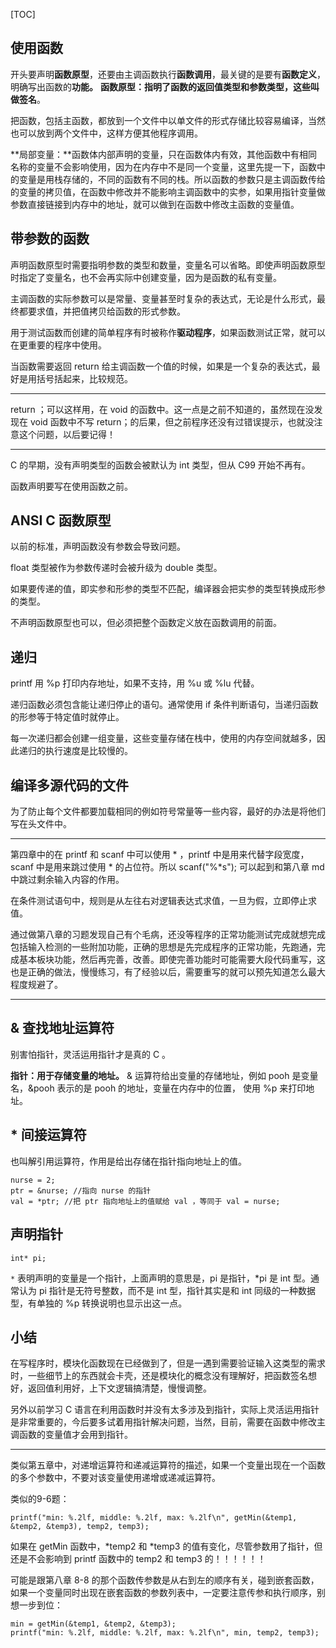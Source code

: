 [TOC]

## 使用函数

开头要声明**函数原型**，还要由主调函数执行**函数调用**，最关键的是要有**函数定义**，明确写出函数的**功能。**
**函数原型：**指明了函数的返回值类型和参数类型，这些叫做**签名**。

把函数，包括主函数，都放到一个文件中以单文件的形式存储比较容易编译，当然也可以放到两个文件中，这样方便其他程序调用。

**局部变量：**函数体内部声明的变量，只在函数体内有效，其他函数中有相同名称的变量不会影响使用，因为在内存中不是同一个变量，这里先提一下，函数中的变量是用栈存储的，不同的函数有不同的栈。所以函数的参数只是主调函数传给的变量的拷贝值，在函数中修改并不能影响主调函数中的实参，如果用指针变量做参数直接链接到内存中的地址，就可以做到在函数中修改主函数的变量值。

## 带参数的函数

声明函数原型时需要指明参数的类型和数量，变量名可以省略。即使声明函数原型时指定了变量名，也不会再实际中创建变量，因为是函数的私有变量。

主调函数的实际参数可以是常量、变量甚至时复杂的表达式，无论是什么形式，最终都要求值，并把值拷贝给函数的形式参数。

用于测试函数而创建的简单程序有时被称作**驱动程序**，如果函数测试正常，就可以在更重要的程序中使用。

当函数需要返回 return 给主调函数一个值的时候，如果是一个复杂的表达式，最好是用括号括起来，比较规范。

------

return ；可以这样用，在 void 的函数中。这一点是之前不知道的，虽然现在没发现在 void 函数中不写 return；的后果，但之前程序还没有过错误提示，也就没注意这个问题，以后要记得！

------

C 的早期，没有声明类型的函数会被默认为 int 类型，但从 C99 开始不再有。

函数声明要写在使用函数之前。

## ANSI C 函数原型

以前的标准，声明函数没有参数会导致问题。

float 类型被作为参数传递时会被升级为 double 类型。

如果要传递的值，即实参和形参的类型不匹配，编译器会把实参的类型转换成形参的类型。

不声明函数原型也可以，但必须把整个函数定义放在函数调用的前面。

## 递归

printf 用 %p 打印内存地址，如果不支持，用 %u 或 %lu 代替。

递归函数必须包含能让递归停止的语句。通常使用 if 条件判断语句，当递归函数的形参等于特定值时就停止。

每一次递归都会创建一组变量，这些变量存储在栈中，使用的内存空间就越多，因此递归的执行速度是比较慢的。

## 编译多源代码的文件

为了防止每个文件都要加载相同的例如符号常量等一些内容，最好的办法是将他们写在头文件中。

------

第四章中的在 printf 和 scanf 中可以使用 * ，printf 中是用来代替字段宽度，scanf 中是用来跳过使用 * 的占位符。所以 scanf("%*s"); 可以起到和第八章 md 中跳过剩余输入内容的作用。

在条件测试语句中，规则是从左往右对逻辑表达式求值，一旦为假，立即停止求值。

通过做第八章的习题发现自己有个毛病，还没等程序的正常功能测试完成就想完成包括输入检测的一些附加功能，正确的思想是先完成程序的正常功能，先跑通，完成基本板块功能，然后再完善，改善。即使完善功能时可能需要大段代码重写，这也是正确的做法，慢慢练习，有了经验以后，需要重写的就可以预先知道怎么最大程度规避了。

------

## & 查找地址运算符

别害怕指针，灵活运用指针才是真的 C 。

**指针：用于存储变量的地址。** & 运算符给出变量的存储地址，例如 pooh 是变量名，&pooh 表示的是 pooh 的地址，变量在内存中的位置， 使用 %p 来打印地址。

## * 间接运算符

也叫解引用运算符，作用是给出存储在指针指向地址上的值。

```
nurse = 2;
ptr = &nurse; //指向 nurse 的指针
val = *ptr; //把 ptr 指向地址上的值赋给 val ，等同于 val = nurse;
```

## 声明指针

```
int* pi;
```

`*` 表明声明的变量是一个指针，上面声明的意思是，pi 是指针，*pi 是 int 型。通常认为 pi 指针是无符号整数，而不是 int 型，指针其实是和 int 同级的一种数据型，有单独的 %p 转换说明也显示出这一点。

## 小结

在写程序时，模块化函数现在已经做到了，但是一遇到需要验证输入这类型的需求时，一些细节上的东西就会卡壳，还是模块化的概念没有理解好，把函数签名想好，返回值利用好，上下文逻辑搞清楚，慢慢调整。

另外以前学习 C 语言在利用函数时并没有太多涉及到指针，实际上灵活运用指针是非常重要的，今后要多试着用指针解决问题，当然，目前，需要在函数中修改主调函数的变量值才会用到指针。

------

类似第五章中，对递增运算符和递减运算符的描述，如果一个变量出现在一个函数的多个参数中，不要对该变量使用递增或递减运算符。

类似的9-6题：

```
printf("min: %.2lf, middle: %.2lf, max: %.2lf\n", getMin(&temp1, &temp2, &temp3), temp2, temp3);
```

如果在 getMin 函数中，*temp2 和 *temp3 的值有变化，尽管参数用了指针，但还是不会影响到 printf 函数中的 temp2 和 temp3 的！！！！！！

可能是跟第八章 8-8 的那个函数传参数是从右到左的顺序有关，碰到嵌套函数，如果一个变量同时出现在嵌套函数的参数列表中，一定要注意传参和执行顺序，别想一步到位：

```
min = getMin(&temp1, &temp2, &temp3);
printf("min: %.2lf, middle: %.2lf, max: %.2lf\n", min, temp2, temp3);
```

